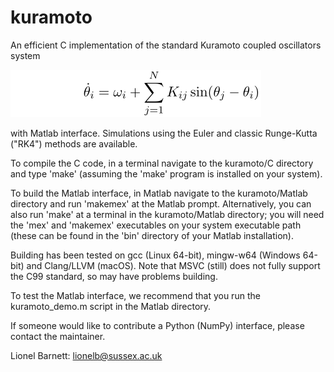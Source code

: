 # kuramoto
An efficient C implementation of the standard Kuramoto coupled oscillators system

<img src="formula.png">

with Matlab interface. Simulations using the Euler and classic Runge-Kutta ("RK4") methods are available.

To compile the C code, in a terminal navigate to the kuramoto/C directory and type 'make' (assuming the 'make' program is installed on your system).

To build the Matlab interface, in Matlab navigate to the kuramoto/Matlab directory and run 'makemex' at the Matlab prompt. Alternatively, you can also run 'make' at a terminal in the kuramoto/Matlab directory; you will need the 'mex' and 'makemex' executables on your system executable path (these can be found in the 'bin' directory of your Matlab installation).

Building has been tested on gcc (Linux 64-bit), mingw-w64 (Windows 64-bit) and Clang/LLVM (macOS). Note that MSVC (still) does not fully support the C99 standard, so may have problems building.

To test the Matlab interface, we recommend that you run the kuramoto_demo.m script in the Matlab directory.

If someone would like to contribute a Python (NumPy) interface, please contact the maintainer.

Lionel Barnett: lionelb@sussex.ac.uk
